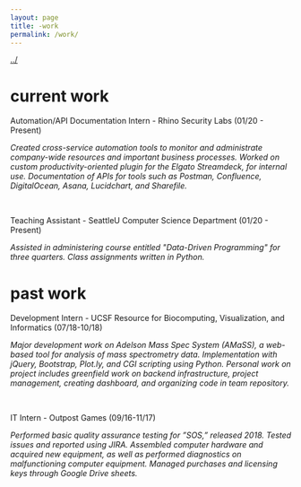 ```yaml
---
layout: page
title: -work
permalink: /work/
---
```


<a href="/">../</a>

# current work

Automation/API Documentation Intern - Rhino Security Labs (01/20 - Present)

_Created cross-service automation tools to monitor and administrate company-wide resources and important business processes. Worked on custom productivity-oriented plugin for the Elgato Streamdeck, for internal use. Documentation of APIs for tools such as Postman, Confluence, DigitalOcean, Asana, Lucidchart, and Sharefile._

<br />

Teaching Assistant - SeattleU Computer Science Department (01/20 - Present)

_Assisted in administering course entitled "Data-Driven Programming" for three quarters. Class assignments written in Python._

# past work

Development Intern - UCSF Resource for Biocomputing, Visualization, and Informatics (07/18-10/18)

_Major development work on Adelson Mass Spec System (AMaSS), a web-based tool for analysis of mass spectrometry data.  Implementation with jQuery, Bootstrap, Plot.ly, and CGI scripting using Python.  Personal work on project includes greenfield work on backend infrastructure, project management, creating dashboard, and organizing code in team repository._

<br />

IT Intern - Outpost Games (09/16-11/17)

_Performed basic quality assurance testing for ”SOS,” released 2018. Tested issues and reported using JIRA. Assembled computer hardware and acquired new equipment, as well as performed diagnostics on malfunctioning computer equipment. Managed purchases and licensing keys through Google Drive sheets._